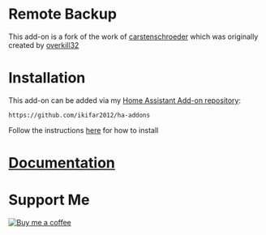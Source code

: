 # Remote Backup
This add-on is a fork of the work of [carstenschroeder] which was originally created by [overkill32]
# Installation
This add-on can be added via my [Home Assistant Add-on repository](https://github.com/ikifar2012/ha-addons):
```
https://github.com/ikifar2012/ha-addons
```
Follow the instructions [here] for how to install

# [Documentation](https://github.com/ikifar2012/remote-backup-addon/blob/master/remote-backup/DOCS.md)

# Support Me 
[![Buy me a coffee][buymeacoffee-logo]][buymeacoffee]

[buymeacoffee-logo]: https://cdn.buymeacoffee.com/buttons/default-black.png
[buymeacoffee]: https://www.buymeacoffee.com/mathesonstep
[overkill32]: https://github.com/overkill32/hassio-remote-backup
[carstenschroeder]: https://github.com/carstenschroeder/hassio-addons
[here]: https://www.home-assistant.io/hassio/installing_third_party_addons/